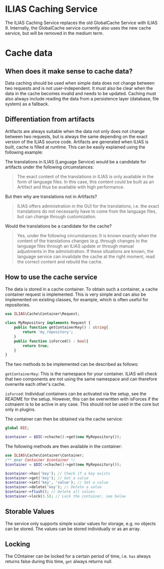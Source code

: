 ILIAS Caching Service
=====================

The ILIAS Caching Service replaces the old GlobalCache Service with ILIAS 9.
Internally, the GlobalCache service currently also uses the new cache service,
but will be removed in the medium term.

# Cache data

## When does it make sense to cache data?

Data caching should be used when simple data does not change between two
requests and is not user-independent. It must also be clear when the data in the
cache becomes invalid and needs to be updated. Caching must also always include
reading the data from a persistence layer (database, file system) as a fallback.

## Differentiation from artifacts

Artifacts are always suitable when the data not only does not change between two
requests, but is always the same depending on the exact version of the ILIAS
source code. Artifacts are generated when ILIAS is built, cache is filled at
runtime. This can be easily explained using the following example:

The translations in ILIAS (Language Service) would be a candidate for artifacts
under the following circumstances:

> The exact content of the translations in ILIAS is only available in the form
> of language files. In this case, this content could be built as an Artifact
> and
> thus be available with high performance.

But then why are translations not in Artifacts?

> ILIAS offers administration in the GUI for the translations, i.e. the exact
> translations do not necessarily have to come from the language files, but can
> change through customization.

Would the translations be a candidate for the cache?

> Yes, under the following circumstances: It is known exactly when the content
> of the translations changes (e.g. through changes to the language files
> through
> an ILIAS update or through manual adjustments in the administration. If these
> situations are known, the language service can invalidate the cache at the
> right
> moment, read the correct content and rebuild the cache.

## How to use the cache service

The data is stored in a cache container. To obtain such a container, a cache
container request is implemented. This is very simple and can also be
implemented on existing classes, for example, which is often useful for
repositories.

```php
use ILIAS\Cache\Container\Request;
 
class MyRepository implements Request {
    public function getContainerKey() : string{
        return 'my_repository';
    }
    public function isForced() : bool{
        return true;
    } 
}
```

The two methods to be implemented can be described as follows:

`getContainerKey`: This is the namespace for your container. ILIAS will 
check that two components are not using the same namespace and can therefore 
overwrite each other's cache.

`isForced`: Individual containers can be activated via the setup, see the README
for the setup. However, this can be overwritten with isForces if the cotnaienr
is to be active in any case. This should not be used in the core but only in 
plugins.

The container can then be obtained via the cache service:

```php
global DIC;

$container = $DIC->chache()->get(new MyRepository());
```
The following methods are then available in the container:

```php
use ILIAS\Cache\Container\Container;
/** @var Container $container */
$container = $DIC->chache()->get(new MyRepository());

$container->has('key'); // Check if a key exists
$container->get('key'); // Get a value
$container->set('key', 'value'); // Set a value
$container->delete('key'); // Delete a value
$container->flush(); // Delete all values
$container->lock(3.5); // Lock the container, see below
```

## Storable Values
The service only supports simple scalar values for storage, e.g. no objects 
can be stored. The values can be stored individually or as an array.

## Locking
The COntainer can be locked for a certain period of time, i.e. `has` always  
returns false during this time, `get` always returns null.
